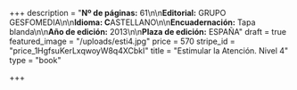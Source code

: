 +++
description = "**Nº de páginas:** 61\n\n**Editorial:** GRUPO GESFOMEDIA\n\n**Idioma: C**ASTELLANO\n\n**Encuadernación:** Tapa blanda\n\n**Año de edición:** 2013\n\n**Plaza de edición:** ESPAÑA"
draft = true
featured_image = "/uploads/esti4.jpg"
price = 570
stripe_id = "price_1HgfsuKerLxqwoyW8q4XCbkI"
title = "Estimular la Atención. Nivel 4"
type = "book"

+++
